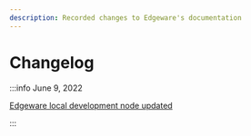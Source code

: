 ```yaml
---
description: Recorded changes to Edgeware's documentation
---
```


# Changelog

:::info June 9, 2022

[Edgeware local development node updated](https://www.edgeware.wiki/development/develop/smart-contracts/setting-up-an-edgeware-node-for-local-development)

:::
